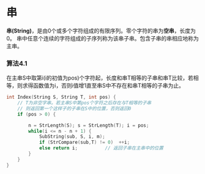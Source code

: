 # 串

**串(String)**，是由0个或多个字符组成的有限序列。零个字符的串为**空串**，长度为0。
串中任意个连续的字符组成的子序列称为该串子串。包含子串的串相应地称为主串。

### 算法4.1
在主串S中取第i(i的初值为pos)个字符起，长度和串T相等的子串和串T比较，若相等，则求得函数值为i，否则i值增1直至串S中不存在和串T相等的子串为止。
```c
int Index(String S, String T, int pos) {
    // T为非空字串。若主串S中第pos个字符之后存在与T相等的子串
    // 则返回第一个这样子的子串在S中的位置，否则返回0
    if (pos > 0) {

        n = StrLength(S); s = StrLength(T); i = pos;
        while(i <= n - n + 1) {
            SubString(sub, S, i, m);
            if (StrCompare(sub,T) != 0)  ++i;
            else return i;          // 返回子串在主串中的位置
        }
    }
}
```
